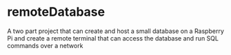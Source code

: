 # remoteDatabase
A two part project that can create and host a small database on a Raspberry Pi and create a remote terminal that can access the database and run SQL commands over a network
